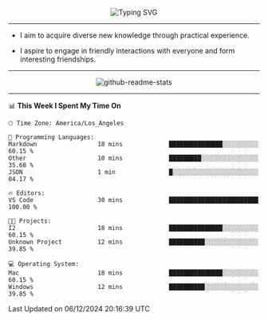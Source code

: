 <p align="center">
  <img src="https://readme-typing-svg.demolab.com?font=Fira+Code&weight=500&size=32&duration=2500&pause=1600&center=true&vCenter=true&random=false&width=1024&height=64&lines=Hi+there+%F0%9F%91%8B;I'm+delighted+you+could+make+it+here+%F0%9F%8E%89;I'm+Harry%2C+a+college+student+still+finding+my+way" alt="Typing SVG" />
</p>


---


- I aim to acquire diverse new knowledge through practical experience.

- I aspire to engage in friendly interactions with everyone and form interesting friendships.


---


<p align="center">
  <img src="https://github-readme-stats.vercel.app/api?username=Harry-Jing&show_icons=true" alt="github-readme-stats"/>
</p>


---

<!--START_SECTION:waka-->
📊 **This Week I Spent My Time On** 

```text
🕑︎ Time Zone: America/Los_Angeles

💬 Programming Languages: 
Markdown                 18 mins             ███████████████░░░░░░░░░░   60.15 % 
Other                    10 mins             █████████░░░░░░░░░░░░░░░░   35.68 % 
JSON                     1 min               █░░░░░░░░░░░░░░░░░░░░░░░░   04.17 % 

🔥 Editors: 
VS Code                  30 mins             █████████████████████████   100.00 % 

🐱‍💻 Projects: 
I2                       18 mins             ███████████████░░░░░░░░░░   60.15 % 
Unknown Project          12 mins             ██████████░░░░░░░░░░░░░░░   39.85 % 

💻 Operating System: 
Mac                      18 mins             ███████████████░░░░░░░░░░   60.15 % 
Windows                  12 mins             ██████████░░░░░░░░░░░░░░░   39.85 % 
```


 Last Updated on 06/12/2024 20:16:39 UTC
<!--END_SECTION:waka-->
